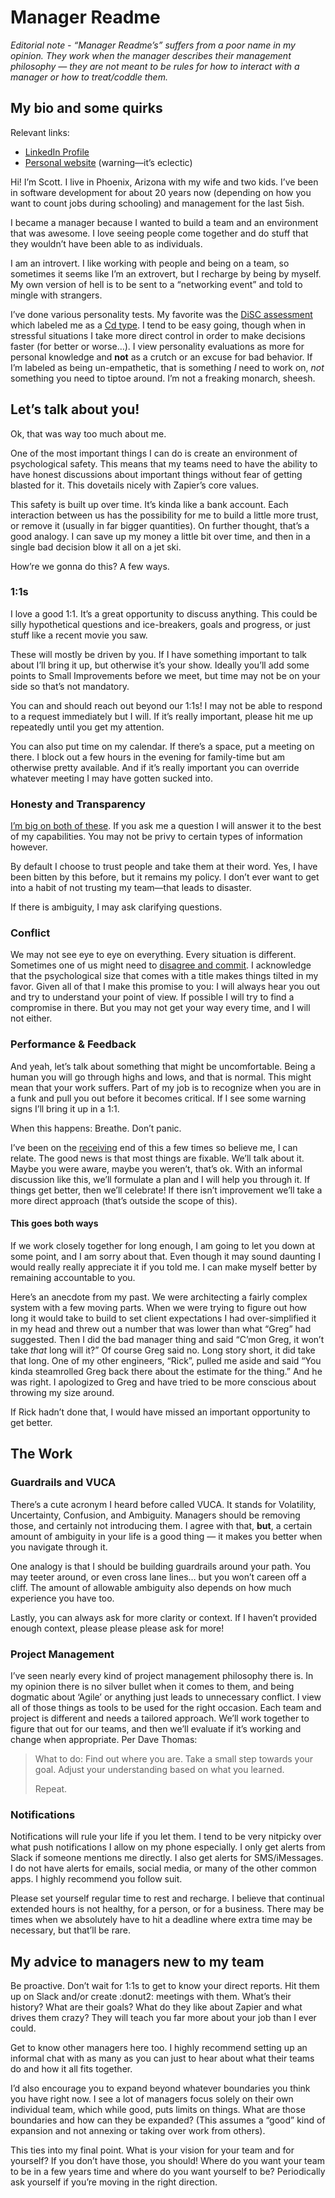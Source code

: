 # Manager Readme
_Editorial note - “Manager Readme’s” suffers from a poor name in my opinion. They work when the manager describes their management philosophy — they are not meant to be rules for how to interact with a manager or how to treat/coddle them._

## My bio and some quirks
Relevant links:
- [LinkedIn Profile](https://www.linkedin.com/in/scott-williams-3683aa10/)
- [Personal website](http://swilliams.me) (warning—it’s eclectic)

Hi! I’m Scott. I live in Phoenix, Arizona with my wife and two kids. I’ve been in software development for about 20 years now (depending on how you want to count jobs during schooling) and management for the last 5ish.

I became a manager because I wanted to build a team and an environment that was awesome. I love seeing people come together and do stuff that they wouldn’t have been able to as individuals. 

I am an introvert. I like working with people and being on a team, so sometimes it seems like I’m an extrovert, but I recharge by being by myself. My own version of hell is to be sent to a “networking event” and told to mingle with strangers.

I’ve done various personality tests. My favorite was the [DiSC assessment](https://www.discprofiles.com/blog/2017/03/disc-personality-types/) which labeled me as a [Cd type](https://www.crystalknows.com/disc/cd-personality-type). I tend to be easy going, though when in stressful situations I take more direct control in order to make decisions faster (for better or worse…). I view personality evaluations as more for personal knowledge and **not** as a crutch or an excuse for bad behavior. If I’m labeled as being un-empathetic, that is something *I* need to work on, *not* something you need to tiptoe around. I’m not a freaking monarch, sheesh. 

## Let’s talk about you!
Ok, that was way too much about me.

One of the most important things I can do is create an environment of psychological safety. This means that my teams need to have the ability to have honest discussions about important things without fear of getting blasted for it. This dovetails nicely with Zapier’s core values.

This safety is built up over time. It’s kinda like a bank account. Each interaction between us has the possibility for me to build a little more trust, or remove it (usually in far bigger quantities). On further thought, that’s a good analogy. I can save up my money a little bit over time, and then in a single bad decision blow it all on a jet ski. 

How’re we gonna do this? A few ways. 

### 1:1s
I love a good 1:1. It’s a great opportunity to discuss anything. This could be silly hypothetical questions and ice-breakers, goals and progress, or just stuff like a recent movie you saw. 

These will mostly be driven by you. If I have something important to talk about I’ll bring it up, but otherwise it’s your show. Ideally you’ll add some points to Small Improvements before we meet, but time may not be on your side so that’s not mandatory. 

You can and should reach out beyond our 1:1s! I may not be able to respond to a request immediately but I will. If it’s really important, please hit me up repeatedly until you get my attention.

You can also put time on my calendar. If there’s a space, put a meeting on there. I block out a few hours in the evening for family-time but am otherwise pretty available. And if it’s really important you can override whatever meeting I may have gotten sucked into. 

### Honesty and Transparency
[I’m big on both of these](https://blog.swilliams.me/2018/12/11/my-recruiting-trick-the-good-the-bad-and-the-middle/). If you ask me a question I will answer it to the best of my capabilities. You may not be privy to certain types of information however. 

By default I choose to trust people and take them at their word. Yes, I have been bitten by this before, but it remains my policy. I don’t ever want to get into a habit of not trusting my team—that leads to disaster.

If there is ambiguity, I may ask clarifying questions. 

### Conflict
We may not see eye to eye on everything. Every situation is different. Sometimes one of us might need to [disagree and commit](https://en.wikipedia.org/wiki/Disagree_and_commit). I acknowledge that the psychological size that comes with a title makes things tilted in my favor. Given all of that I make this promise to you: I will always hear you out and try to understand your point of view. If possible I will try to find a compromise in there. But you may not get your way every time, and I will not either.

### Performance & Feedback
And yeah, let’s talk about something that might be uncomfortable. Being a human you will go through highs and lows, and that is normal. This might mean that your work suffers. Part of my job is to recognize when you are in a funk and pull you out before it becomes critical. If I see some warning signs I’ll bring it up in a 1:1. 

When this happens: Breathe. Don’t panic.

I’ve been on the [receiving](https://blog.swilliams.me/2018/11/18/failure-and-ultimately-fixing-it/) end of this a few times so believe me, I can relate. The good news is that most things are fixable. We’ll talk about it. Maybe you were aware, maybe you weren’t, that’s ok. With an informal discussion like this, we’ll formulate a plan and I will help you through it. If things get better, then we’ll celebrate! If there isn’t improvement we’ll take a more direct approach (that’s outside the scope of this). 

#### This goes both ways
If we work closely together for long enough, I am going to let you down at some point, and I am sorry about that. Even though it may sound daunting I would really really appreciate it if you told me. I can make myself better by remaining accountable to you.

Here’s an anecdote from my past. We were architecting a fairly complex system with a few moving parts. When we were trying to figure out how long it would take to build to set client expectations I had over-simplified it in my head and threw out a number that was lower than what “Greg” had suggested. Then I did the bad manager thing and said “C’mon Greg, it won’t take _that_ long will it?” Of course Greg said no. Long story short, it did take that long. One of my other engineers, “Rick”, pulled me aside and said “You kinda steamrolled Greg back there about the estimate for the thing.” And he was right. I apologized to Greg and have tried to be more conscious about throwing my size around.

If Rick hadn’t done that, I would have missed an important opportunity to get better.

## The Work
### Guardrails and VUCA
There’s a cute acronym I heard before called VUCA. It stands for Volatility, Uncertainty, Confusion, and Ambiguity. Managers should be removing those, and certainly not introducing them. I agree with that, **but**, a certain amount of ambiguity in your life is a good thing — it makes you better when you navigate through it.

One analogy is that I should be building guardrails around your path. You may teeter around, or even cross lane lines… but you won’t careen off a cliff. The amount of allowable ambiguity also depends on how much experience you have too.

Lastly, you can always ask for more clarity or context. If I haven’t provided enough context, please please please ask for more! 

### Project Management
I’ve seen nearly every kind of project management philosophy there is. In my opinion there is no silver bullet when it comes to them, and being dogmatic about ‘Agile’ or anything just leads to unnecessary conflict. I view all of those things as tools to be used for the right occasion. Each team and project is different and needs a tailored approach. We’ll work together to figure that out for our teams, and then we’ll evaluate if it’s working and change when appropriate. Per Dave Thomas:

> What to do: Find out where you are.
> Take a small step towards your goal.
> Adjust your understanding based on what you learned.
> 
> Repeat.

### Notifications
Notifications will rule your life if you let them. I tend to be very nitpicky over what push notifications I allow on my phone especially. I only get alerts from Slack if someone mentions me directly. I also get alerts for SMS/iMessages. I do not have alerts for emails, social media, or many of the other common apps. I highly recommend you follow suit.

Please set yourself regular time to rest and recharge. I believe that continual extended hours is not healthy, for a person, or for a business. There may be times when we absolutely have to hit a deadline where extra time may be necessary, but that’ll be rare.

## My advice to managers new to my team
Be proactive. Don’t wait for 1:1s to get to know your direct reports. Hit them up on Slack and/or create :donut2: meetings with them. What’s their history? What are their goals? What do they like about Zapier and what drives them crazy? They will teach you far more about your job than I ever could. 

Get to know other managers here too. I highly recommend setting up an informal chat with as many as you can just to hear about what their teams do and how it all fits together. 

I’d also encourage you to expand beyond whatever boundaries you think you have right now. I see a lot of managers focus solely on their own individual team, which while good, puts limits on things. What are those boundaries and how can they be expanded? (This assumes a “good” kind of expansion and not annexing or taking over work from others). 

This ties into my final point. What is your vision for your team and for yourself? If you don’t have those, you should! Where do you want your team to be in a few years time and where do you want yourself to be? Periodically ask yourself if you’re moving in the right direction. 